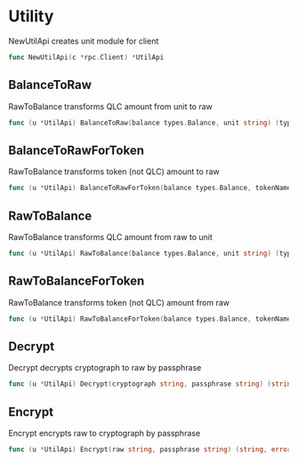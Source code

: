 # Utility

NewUtilApi creates unit module for client
```go
func NewUtilApi(c *rpc.Client) *UtilApi
```


## BalanceToRaw
RawToBalance transforms QLC amount from unit to raw
```go
func (u *UtilApi) BalanceToRaw(balance types.Balance, unit string) (types.Balance, error)
```


## BalanceToRawForToken
RawToBalance transforms token (not QLC) amount to raw
```go
func (u *UtilApi) BalanceToRawForToken(balance types.Balance, tokenName string) (types.Balance, error)
```

## RawToBalance
RawToBalance transforms QLC amount from raw to unit
```go
func (u *UtilApi) RawToBalance(balance types.Balance, unit string) (types.Balance, error)
```


## RawToBalanceForToken
RawToBalance transforms token (not QLC) amount from raw
```go
func (u *UtilApi) RawToBalanceForToken(balance types.Balance, tokenName string) (types.Balance, error)
```

## Decrypt
Decrypt decrypts cryptograph to raw by passphrase
```go
func (u *UtilApi) Decrypt(cryptograph string, passphrase string) (string, error)
```


## Encrypt
Encrypt encrypts raw to cryptograph by passphrase
```go
func (u *UtilApi) Encrypt(raw string, passphrase string) (string, error)
```

